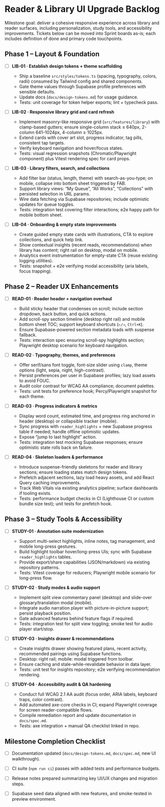 # Reader & Library UI Upgrade Backlog

Milestone goal: deliver a cohesive responsive experience across library and reader surfaces, including personalization, study tools, and accessibility improvements. Tickets below can be moved into Sprint boards as-is; each includes definition of done and primary code touchpoints.

## Phase 1 – Layout & Foundation

- [ ] **LIB-01 · Establish design tokens + theme scaffolding**  
  - Ship a baseline `src/styles/tokens.ts` (spacing, typography, colors, radii) consumed by Tailwind config and shared components.  
  - Gate theme values through Supabase profile preferences with sensible defaults.  
  - Update docs (`docs/design-tokens.md`) for usage guidance.  
  - Tests: unit coverage for token helper exports; lint + typecheck pass.

- [ ] **LIB-02 · Responsive library grid and card refresh**  
  - Implement masonry-like responsive grid (`src/features/library`) with clamp-based gutters; ensure single-column stack ≤ 640px, 2-column 641–1024px, 4-column ≥ 1025px.  
  - Extend cards with cover art slot, progress indicator, tag pills, consistent tap targets.  
  - Verify keyboard navigation and hover/focus states.  
  - Tests: visual regression snapshots (Chromatic/Playwright component) plus Vitest rendering spec for card props.

- [ ] **LIB-03 · Library filters, search, and collections**  
  - Add filter bar (status, length, theme) with search-as-you-type; on mobile, collapse into bottom sheet triggered by FAB.  
  - Support library views: “My Queue”, “All Works”, “Collections” with persisted selection in URL params.  
  - Wire data fetching via Supabase repositories; include optimistic updates for queue toggles.  
  - Tests: integration test covering filter interactions; e2e happy path for mobile bottom sheet.

- [ ] **LIB-04 · Onboarding & empty state improvements**  
  - Create guided empty state cards with illustrations, CTA to explore collections, and quick help link.  
  - Show contextual insights (recent reads, recommendations) when library has content; right rail on desktop, modal on mobile.  
  - Analytics event instrumentation for empty-state CTA (reuse existing logging utilities).  
  - Tests: snapshot + e2e verifying modal accessibility (aria labels, focus trapping).

## Phase 2 – Reader UX Enhancements

- [ ] **READ-01 · Reader header + navigation overhaul**  
  - Build sticky header that condenses on scroll; include section dropdown, back button, and quick actions.  
  - Add scroll-spy section timeline (desktop right rail) and mobile bottom sheet TOC; support keyboard shortcuts (`←/→`, `Ctrl+K`).  
  - Ensure Supabase-powered section metadata loads with suspense fallback.  
  - Tests: interaction spec ensuring scroll-spy highlights section; Playwright desktop scenario for keyboard navigation.

- [ ] **READ-02 · Typography, themes, and preferences**  
  - Offer serif/sans font toggle, font-size slider using `clamp`, theme options (light, sepia, night, high-contrast).  
  - Persist preferences per user in Supabase profiles; lazy load assets to avoid FOUC.  
  - Audit color contrast for WCAG AA compliance; document palettes.  
  - Tests: unit tests for preference hook; Percy/Playwright snapshot for each theme.

- [ ] **READ-03 · Progress indicators & metrics**  
  - Display word count, estimated time, and progress ring anchored in header (desktop) or collapsible tracker (mobile).  
  - Sync progress with `reader_highlights` + new Supabase progress table if needed; handle offline optimistic updates.  
  - Expose “jump to last highlight” action.  
  - Tests: integration test mocking Supabase responses; ensure optimistic state rolls back on failure.

- [ ] **READ-04 · Skeleton loaders & performance**  
  - Introduce suspense-friendly skeletons for reader and library sections; ensure loading states match design tokens.  
  - Prefetch adjacent sections, lazy load heavy assets, and add React Query caching improvements.  
  - Track Web Vitals via existing analytics pipeline; surface dashboards if tooling exists.  
  - Tests: performance budget checks in CI (Lighthouse CI or custom bundle size test); unit tests for prefetch hook.

## Phase 3 – Study Tools & Accessibility

- [ ] **STUDY-01 · Annotation suite modernization**  
  - Support multi-select highlights, inline notes, tag management, and mobile long-press gestures.  
  - Build highlight toolbar hover/long-press UIs; sync with Supabase `reader_highlights` tables.  
  - Provide export/share capabilities (JSON/markdown) via existing repository patterns.  
  - Tests: Vitest coverage for reducers; Playwright mobile scenario for long-press flow.

- [ ] **STUDY-02 · Study modes & audio support**  
  - Implement split view commentary panel (desktop) and slide-over glossary/translation modal (mobile).  
  - Integrate audio narration player with picture-in-picture support; persist playback position.  
  - Gate advanced features behind feature flags if required.  
  - Tests: integration test for split view toggling; smoke test for audio player start/stop.

- [ ] **STUDY-03 · Insights drawer & recommendations**  
  - Create insights drawer showing featured plans, recent activity, recommended pairings using Supabase functions.  
  - Desktop: right rail; mobile: modal triggered from toolbar.  
  - Ensure caching and stale-while-revalidate behavior in data layer.  
  - Tests: unit test for insights repository; e2e verifying recommendation rendering.

- [ ] **STUDY-04 · Accessibility audit & QA hardening**  
  - Conduct full WCAG 2.1 AA audit (focus order, ARIA labels, keyboard traps, color contrast).  
  - Add automated axe-core checks in CI; expand Playwright coverage for screen reader-compatible flows.  
  - Compile remediation report and update documentation in `docs/spec.md`.  
  - Tests: axe integration + manual QA checklist linked in repo.

## Milestone Completion Checklist

- [ ] Documentation updated (`docs/design-tokens.md`, `docs/spec.md`, new UI walkthrough).  
- [ ] CI suite (`npm run ci`) passes with added tests and performance budgets.  
- [ ] Release notes prepared summarizing key UI/UX changes and migration steps.  
- [ ] Supabase seed data aligned with new features, and smoke-tested in preview environment.


